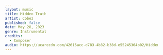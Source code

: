 ```yaml
---
layout: music
title: Hidden Truth
artist: Cobez
published: false
date: May 28, 2023
genre: Instrumental
credits:
  - Composer
audio: https://ucarecdn.com/42615acc-d783-4b82-b38d-e55245364b02/Hidden Truth.mp3
---
```

